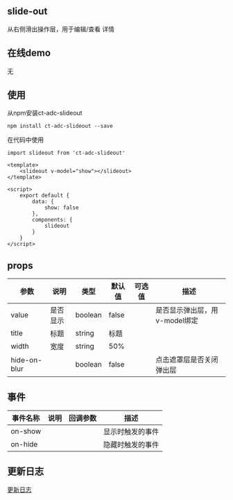 ## slide-out

从右侧滑出操作层，用于编辑/查看 详情

## 在线demo

无

## 使用

从npm安装ct-adc-slideout

```
npm install ct-adc-slideout --save

```
在代码中使用

```
import slideout from 'ct-adc-slideout'

<template>
	<slideout v-model="show"></slideout>
</template>

<script>
	export default {
		data: {
			show: false
		},
		components: {
			slideout
		}
	}
</script>

```

## props

参数 | 说明 | 类型 | 默认值 | 可选值 | 描述 |
--- | --- | --- | --- | ---- | ---
value | 是否显示 | boolean | false | | 是否显示弹出层，用v-model绑定|
title | 标题 | string | 标题 | | |
width | 宽度 | string | 50% | | |
hide-on-blur |  | boolean | false | |点击遮罩层是否关闭弹出层|

## 事件

事件名称 | 说明 | 回调参数 | 描述
--- | --- | --- | --- 
on-show |  |  | 显示时触发的事件
on-hide |  |  | 隐藏时触发的事件

## 更新日志

[更新日志](https://github.com/ct-adc/adc-slideout/blob/master/CHANGELOG.md)


